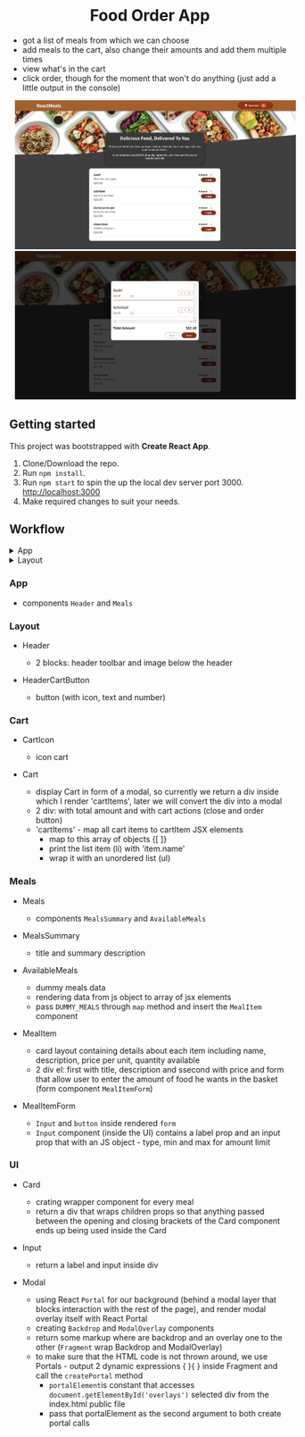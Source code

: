 <h1 align="center">Food Order App</h1>

- got a list of meals from which we can choose
- add meals to the cart, also change their amounts and add them multiple times
- view what's in the cart
- click order, though for the moment that won't do anything (just add a little output in the console)

<p>
    <img src="/src/assets/meals1.png" hspace="10" >
    <img src="/src/assets/meals2.png" hspace="10" >
</p>

## Getting started

This project was bootstrapped with **Create React App**.

1. Clone/Download the repo.
2. Run `npm install`.
3. Run `npm start` to spin the up the local dev server port 3000. [http://localhost:3000](http://localhost:3000/ "http://localhost:3000")
4. Make required changes to suit your needs.

## Workflow

<details>
           <summary>App</summary>
           - components `Header` and `Meals`

</details>

<details>
    <summary>Layout</summary>
    - Header
        - 2 blocks: header toolbar and image below the header
    - HeaderCartButton
        - button (with icon, text and number)
</details>

### App

- components `Header` and `Meals`

### Layout

- Header

  - 2 blocks: header toolbar and image below the header

- HeaderCartButton
  - button (with icon, text and number)

### Cart

- CartIcon

  - icon cart

- Cart
  - display Cart in form of a modal, so currently we return a div inside which I render 'cartItems', later we will convert the div into a modal
  - 2 div: with total amount and with cart actions (close and order button)
  - 'cartItems' - map all cart items to cartItem JSX elements
    - map to this array of objects {[ ]}
    - print the list item (li) with 'item.name'
    - wrap it with an unordered list (ul)

### Meals

- Meals

  - components `MealsSummary` and `AvailableMeals`

- MealsSummary

  - title and summary description

- AvailableMeals

  - dummy meals data
  - rendering data from js object to array of jsx elements
  - pass `DUMMY_MEALS` through `map` method and insert the `MealItem` component

- MealItem

  - card layout containing details about each item including name, description, price per unit, quantity available
  - 2 div el: first with title, description and ssecond with price and form that allow user to enter the amount of food he wants in the basket (form component `MealItemForm`)

- MealItemForm

  - `Input` and `button` inside rendered `form`
  - `Input` component (inside the UI) contains a label prop and an input prop that with an JS object - type, min and max for amount limit

### UI

- Card

  - crating wrapper component for every meal
  - return a div that wraps children props so that anything passed between the opening and closing brackets of the Card component ends up being used inside the Card

- Input

  - return a label and input inside div

- Modal
  - using React `Portal` for our background (behind a modal layer that blocks interaction with the rest of the page), and render modal overlay itself with React Portal
  - creating `Backdrop` and `ModalOverlay` components
  - return some markup where are backdrop and an overlay one to the other (`Fragment` wrap Backdrop and ModalOverlay)
  - to make sure that the HTML code is not thrown around, we use Portals - output 2 dynamic expressions { }{ } inside Fragment and call the `createPortal` method
    - `portalElement`is constant that accesses `document.getElementById('overlays')` selected div from the index.html public file
    - pass that portalElement as the second argument to both create portal calls
